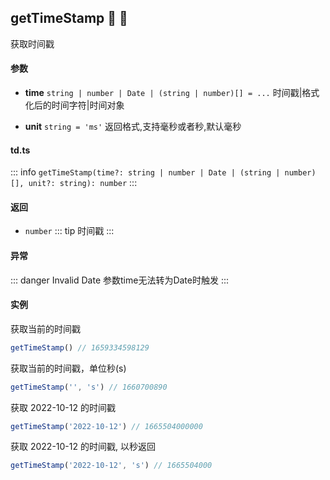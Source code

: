 ## getTimeStamp :tada: :100: 
获取时间戳
#### 参数 
- **time** `string | number | Date | (string | number)[] = ...` 时间戳|格式化后的时间字符|时间对象
 
- **unit** `string = 'ms'` 返回格式,支持毫秒或者秒,默认毫秒
 
#### td.ts
::: info
`getTimeStamp(time?: string | number | Date | (string | number)[], unit?: string): number`
:::
#### 返回 
- `number` 
::: tip
时间戳
:::
#### 异常 
::: danger
Invalid Date 参数time无法转为Date时触发
:::
#### 实例 
获取当前的时间戳


```ts
getTimeStamp() // 1659334598129
```
获取当前的时间戳，单位秒(s)


```ts
getTimeStamp('', 's') // 1660700890
```
获取 2022-10-12 的时间戳


```ts
getTimeStamp('2022-10-12') // 1665504000000
```
获取 2022-10-12 的时间戳, 以秒返回


```ts
getTimeStamp('2022-10-12', 's') // 1665504000
```
